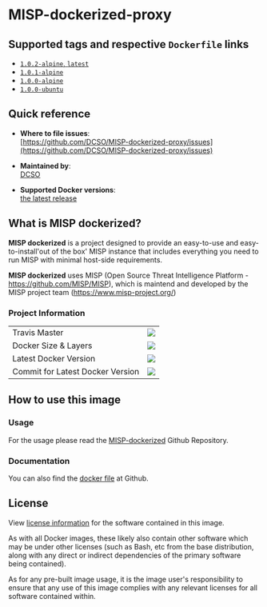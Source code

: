 # MISP-dockerized-proxy

## Supported tags and respective `Dockerfile` links

- [`1.0.2-alpine`, `latest`][4]
- [`1.0.1-alpine`][3]
- [`1.0.0-alpine`][2]
- [`1.0.0-ubuntu`][1]

[1]: https://github.com/DCSO/MISP-dockerized-proxy/blob/master/1.0.0-ubuntu/Dockerfile
[2]: https://github.com/DCSO/MISP-dockerized-proxy/blob/master/1.0.0-alpine/Dockerfile
[3]: https://github.com/DCSO/MISP-dockerized-proxy/blob/master/1.0.1-alpine/Dockerfile
[4]: https://github.com/DCSO/MISP-dockerized-proxy/blob/master/1.0.2-alpine/Dockerfile

## Quick reference

-	**Where to file issues**:  
	[https://github.com/DCSO/MISP-dockerized-proxy/issues](https://github.com/DCSO/MISP-dockerized-proxy/issues)

-	**Maintained by**:  
	[DCSO](https://github.com/DCSO)

-	**Supported Docker versions**:  
	[the latest release](https://github.com/docker/docker-ce/releases/latest)

## What is MISP dockerized?

**MISP dockerized** is a project designed to provide an easy-to-use and easy-to-install'out of the box' MISP instance that includes everything you need to run MISP with minimal host-side requirements. 

**MISP dockerized** uses MISP (Open Source Threat Intelligence Platform - https://github.com/MISP/MISP), which is maintend and developed by the MISP project team (https://www.misp-project.org/)

### Project Information

| | |
|-|-|
| Travis Master | [![][101]][102] |
| Docker Size & Layers | [![][104]][107]|
| Latest Docker Version | [![][105]][107]|
| Commit for Latest Docker Version | [![][106]][107]|

[101]: https://travis-ci.org/DCSO/MISP-dockerized-proxy.svg?branch=master
[102]: https://travis-ci.org/DCSO/MISP-dockerized-proxy
[104]: https://images.microbadger.com/badges/image/dcso/misp-dockerized-proxy.svg
[105]: https://images.microbadger.com/badges/version/dcso/misp-dockerized-proxy.svg
[106]: https://images.microbadger.com/badges/commit/dcso/misp-dockerized-proxy.svg
[107]: https://microbadger.com/images/dcso/misp-dockerized-proxy


## How to use this image

### Usage

For the usage please read the [MISP-dockerized](https://github.com/DCSO/MISP-dockerized) Github Repository.


### Documentation
You can also find the [docker file](https://github.com/DCSO/MISP-dockerized-proxy/) at Github.


## License

View [license information](https://github.com/DCSO/MISP-dockerized-proxy/blob/master/LICENSE) for the software contained in this image.

As with all Docker images, these likely also contain other software which may be under other licenses (such as Bash, etc from the base distribution, along with any direct or indirect dependencies of the primary software being contained).

As for any pre-built image usage, it is the image user's responsibility to ensure that any use of this image complies with any relevant licenses for all software contained within.